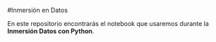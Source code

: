#Inmersión en Datos

En este repositorio encontrarás el notebook que usaremos durante la **Inmersión Datos con Python**.


